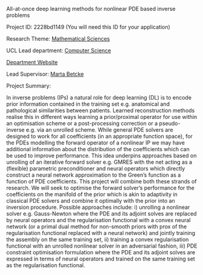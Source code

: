 All-at-once deep learning methods for nonlinear PDE based inverse problems

Project ID: 2228bd1149
(You will need this ID for your application)

Research Theme: [Mathematical Sciences](../themes/mathematical-sciences.md)

UCL Lead department: [Computer Science](../departments/computer-science.md)

[Department Website](https://www.ucl.ac.uk/computer-science)

Lead Supervisor: [Marta Betcke](https://iris.ucl.ac.uk/iris/browse/profile?upi=MMBET00)

Project Summary:

In inverse problems (IPs) a natural role for deep learning (DL) is to encode prior information contained in the training set e.g. anatomical and pathological similarities between patients. Learned reconstruction methods realise this in different ways learning a prior/proximal operator for use within an optimisation scheme or a post-processing correction or a pseudo-inverse e.g. via an unrolled scheme.
 While general PDE solvers are designed to work for all coefficients (in an appropriate function space), for the PDEs modelling the forward operator of a nonlinear IP we may have additional information about the distribution of the coefficients which can be used to improve performance. This idea underpins approaches based on unrolling of an iterative forward solver e.g. GMRES with the net acting as a (flexible) parametric preconditioner and neural operators which directly construct a neural network approximation to the Green’s function as a function of PDE coefficients.
 This project will combine both these strands of research. We will seek to optimise the forward solver’s performance for the coefficients on the manifold of the prior which is akin to adaptivity in classical PDE solvers and combine it optimally with the prior into an inversion procedure. Possible approaches include: i) unrolling a nonlinear solver e.g. Gauss-Newton where the PDE and its adjoint solves are replaced by neural operators and the regularisation functional with a convex neural network (or a primal dual method for non-smooth priors with prox of the regularisation functional replaced with a neural network) and jointly training the assembly on the same training set, ii) training a convex regularisation functional with an unrolled nonlinear solver in an adversarial fashion, iii) PDE constraint optimisation formulation where the PDE and its adjoint solves are expressed in terms of neural operators and trained on the same training set as the regularisation functional.